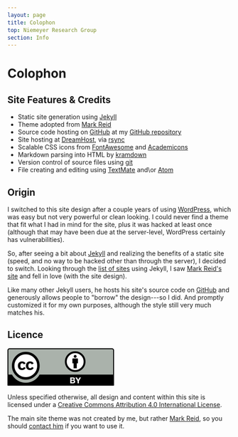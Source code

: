 ```yaml
---
layout: page
title: Colophon
top: Niemeyer Research Group
section: Info
---
```


Colophon
========

Site Features & Credits
-----------------------

* Static site generation using [Jekyll][]
* Theme adopted from [Mark Reid](http://mark.reid.name/)
* Source code hosting on [GitHub][] at my [GitHub repository](https://github.com/kyleniemeyer/kyleniemeyer.com)
* Site hosting at [DreamHost](http://dreamhost.com/), via [rsync](http://www.samba.org/rsync/)
* Scalable CSS icons from [FontAwesome](http://fortawesome.github.io/Font-Awesome/) and [Academicons](https://jpswalsh.github.io/academicons/)
* Markdown parsing into HTML by [kramdown](http://kramdown.gettalong.org)
* Version control of source files using [git](https://git-scm.com)
* File creating and editing using [TextMate](http://macromates.com/) and\or [Atom](https://atom.io)

Origin
------

I switched to this site design after a couple years of using [WordPress](http://wordpress.org/), which was easy but not very powerful or clean looking. I could never find a theme that fit what I had in mind for the site, plus it was hacked at least once (although that may have been due at the server-level, WordPress certainly has vulnerabilities).

So, after seeing a bit about [Jekyll][] and realizing the benefits of a static site (speed, and no way to be hacked other than through the server), I decided to switch. Looking through the [list of sites](https://github.com/mojombo/jekyll/wiki/sites) using Jekyll, I saw [Mark Reid's site](http://mark.reid.name/) and fell in love (with the site design).

Like many other Jekyll users, he hosts his site's source code on [GitHub][] and generously allows people to "borrow" the design---so I did. And promptly customized it for my own purposes, although the style still very much matches his.


Licence
-------

<a rel="license" href="http://creativecommons.org/licenses/by/4.0/">
<img class="inset right" alt="Creative Commons License" style="border-width:0" src="/assets/img/cc-by.svg" />
</a>

Unless specified otherwise, all design and content within this site is licensed under a <a rel="license" href="http://creativecommons.org/licenses/by/4.0/">Creative Commons Attribution 4.0 International License</a>.


The main site theme was not created by me, but rather [Mark Reid](http://mark.reid.name/), so you should [contact him](mailto:mark@reid.name) if you want to use it.

[Jekyll]: http://jekyllrb.com
[GitHub]: https://github.com/
